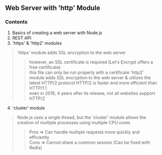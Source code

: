 ## Web Server with 'http' Module

### Contents
1. Basics of creating a web server with Node.js
2. REST API
3. 'https' & 'http2' modules
> 'https' module adds SSL encryption to the web server
>> however, an SSL certificate is required (Let's Encrypt offers a free certificate) <br>
this file can only be run properly with a certificate
> 'http2' module adds SSL encryption to the web server & utilizes the latest HTTP/2 protocol
>> HTTP/2 is faster and more efficient than HTTP/1.1 <br>
even in 2019, 4 years after its release, not all websites support HTTP/2
4. 'cluster' module
> Node.js uses a single thread, but the 'cluster' module allows the creation of multiple processes using multiple CPU cores
>> Pros => Can handle multiple requests more quickly and efficiently <br>
Cons => Cannot share a common session (Can be fixed with Redis)